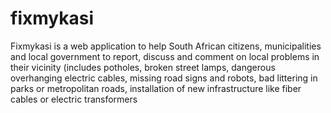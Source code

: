 fixmykasi
=========

Fixmykasi is a web application to help South African citizens, municipalities and local government to report, discuss and comment on local problems in their vicinity (includes potholes, broken street lamps, dangerous overhanging electric cables, missing road signs and robots, bad littering in parks or metropolitan roads, installation of new infrastructure like fiber cables or electric transformers
